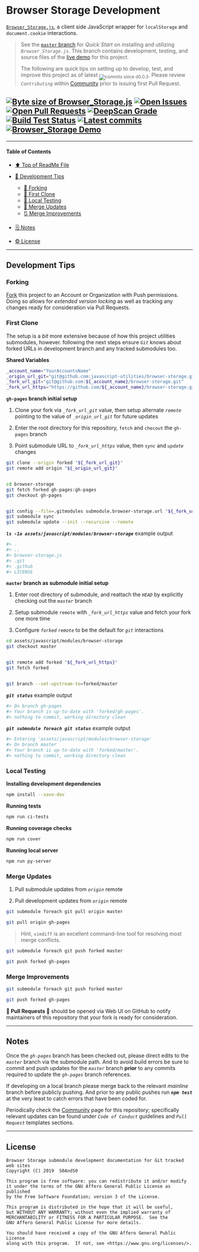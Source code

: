 # Browser Storage Development
[heading__title]:
  #browser-storage-development
  "&#x2B06; Top of this page"


[`Browser_Storage.js`][browser_storage__master__source_code], a client side JavaScript wrapper for `localStorage` and `document.cookie` interactions.


> See the [`master` branch][browser_storage__master] for _Quick Start_ on installing and utilizing _`Browser_Storage.js`_. This branch contains development, testing, and source files of the [live demo][demo__browser_storage] for this project.
>
> The following are quick tips on setting up to develop, test, and improve this project as of latest <sub>![commits since d0.0.3](https://img.shields.io/github/commits-since/javascript-utilities/browser-storage/d0.0.3/gh-pages.svg)</sub>. Please review _`Contributing`_ within [Community][browser_storage__community] prior to issuing first Pull Request.


## [![Byte size of Browser_Storage.js][badge__master__browser_storage__source_code]][browser_storage__master__source_code] [![Open Issues][badge__issues__browser_storage]][issues__browser_storage] [![Open Pull Requests][badge__pull_requests__browser_storage]][pull_requests__browser_storage] [![DeepScan Grade][badge__deepscan__browser_storage]][deepscan__browser_storage] [![Build Test Status][badge__travis_ci__browser_storage]][travis_ci__browser_storage] [![Latest commits][badge__commits__browser_storage__gh_pages]][commits__browser_storage__gh_pages] [![Browser_Storage Demo][badge__demo__browser_storage]][demo__browser_storage]


------


#### Table of Contents


- [&#x2B06; Top of ReadMe File][heading__title]

- [:bridge_at_night: Development Tips][heading__development_tips]

  - [:trident: Forking][heading__forking]
  - [:herb: First Clone][heading__first_clone]
  - [:100: Local Testing][heading__local_testing]
  - [:arrows_counterclockwise: Merge Updates][heading__merge_updates]
  - [:arrows_clockwise: Merge Improvements][heading__merge_improvements]

- [&#x1F5D2; Notes][heading__notes]

- [:copyright: License][heading__license]


------


## Development Tips
[heading__development_tips]:
  #development-tips
  "&#x1F309; Quick reference for those ready to improve this project"


### Forking
[heading__forking]:
  #forking
  "&#x1F531;"


[Fork][fork__browser_storage] this project to an Account or Organization with Push permissions. Doing so allows for _extended version locking_ as well as tracking any changes ready for consideration via Pull Requests.


### First Clone
[heading__first_clone]:
  #first-clone
  "&#x1F33F; Steps to ensure git knows about forked URLs in development branch and any tracked submodules"


The setup is a _bit_ more extensive because of how this project utilities submodules, however. following the next steps ensure _`Git`_ knows about forked URLs in development branch and any tracked submodules too.


**Shared Variables**


```Bash
_account_name="YourAccountsName"
_origin_url_git="git@github.com:javascript-utilities/browser-storage.git"
_fork_url_git="git@github.com:${_account_name}/browser-storage.git"
_fork_url_https="https://github.com/${_account_name}/browser-storage.git"
```


**`gh-pages` branch initial setup**


1. Clone your fork via _`_fork_url_git`_ value, then setup alternate _`remote`_ pointing to the value of _`_origin_url_git`_ for future updates

2. Enter the root directory for this repository, `fetch` and `checout` the `gh-pages` branch

3. Point submodule URL to _`_fork_url_https`_ value, then _`sync`_ and _`update`_ changes


```Bash
git clone --origin forked "${_fork_url_git}"
git remote add origin "${_origin_url_git}"


cd browser-storage
git fetch forked gh-pages:gh-pages
git checkout gh-pages


git config --file=.gitmodules submodule.browser-storage.url "${_fork_url_https}"
git submodule sync
git submodule update --init --recursive --remote
```


**_`ls -1a assets/javascript/modules/browser-storage`_** example output


```Bash
#> .
#> ..
#> browser-storage.js
#> .git
#> .github
#> LICENSE
```


**`master` branch as submodule initial setup**


1. Enter root directory of submodule, and reattach the _`HEAD`_ by explicitly checking out the _`master`_ branch

2. Setup submodule `remote` with _`_fork_url_https`_ value and fetch your fork one more time

3. Configure _`forked`_ _`remote`_ to be the default for _`git`_ interactions


```Bash
cd assets/javascript/modules/browser-storage
git checkout master


git remote add forked "${_fork_url_https}"
git fetch forked


git branch --set-upstream-to=forked/master
```


**_`git status`_** example output


```Bash
#> On branch gh-pages
#> Your branch is up-to-date with 'forked/gh-pages'.
#> nothing to commit, working directory clean
```


**_`git submodule foreach git status`_** example output


```Bash
#> Entering 'assets/javascript/modules/browser-storage'
#> On branch master
#> Your branch is up-to-date with 'forked/master'.
#> nothing to commit, working directory clean
```


### Local Testing
[heading__local_testing]:
  #local-testing
  "&#x1F4AF; After initial setup, run `npm test` prior to public commits"


**Installing development dependencies**


```Bash
npm install --save-dev
```


**Running tests**


```Bash
npm run ci-tests
```


**Running coverage checks**


```Bash
npm run cover
```


**Running local server**


```Bash
npm run py-server
```


### Merge Updates
[heading__merge_updates]:
  #merge-updates
  "&#x1F504; Update your fork with edits from this repository"


1. Pull submodule updates from _`origin`_ remote

2. Pull development updates from _`origin`_ remote


```Bash
git submodule foreach git pull origin master

git pull origin gh-pages
```


> Hint, `vimdiff` is an excellent command-line tool for resolving most merge conflicts.


```Bash
git submodule foreach git push forked master

git push forked gh-pages
```


### Merge Improvements
[heading__merge_improvements]:
  #merge-improvements
  "&#x1F503; Notify maintainers of this repository that your edits are ready for consideration"


```Bash
git submodule foreach git push forked master

git push forked gh-pages
```


**:tada: Pull Requests :tada:** should be opened via Web UI on GitHub to notify maintainers of this repository that your fork is ready for consideration.


___


## Notes
[heading__notes]:
  #notes
  "&#x1F5D2; Additional resources and things to keep in mind when developing"


Once the _`gh-pages`_ branch has been checked out, please direct edits to the _`master`_ branch via the submodule path. And to avoid build errors be sure to commit and push updates for the _`master`_ branch **prior** to any commits required to update the _`gh-pages`_ branch references.


If developing on a local branch please merge back to the relevant _mainline_ branch before publicly pushing. And prior to any public pushes run **_`npm test`_** at the very least to catch errors that have been coded for.


Periodically check the [Community][browser_storage__community] page for this repository; specifically relevant updates can be found under _`Code of Conduct`_ guidelines and _`Pull Request`_ templates sections.


___


## License
[heading__license]:
  #license
  "&#x00A9; Legal bits of Open Source software"


```
Browser Storage submodule development documentation for Git tracked web sites
Copyright (C) 2019  S0AndS0

This program is free software: you can redistribute it and/or modify
it under the terms of the GNU Affero General Public License as published
by the Free Software Foundation; version 3 of the License.

This program is distributed in the hope that it will be useful,
but WITHOUT ANY WARRANTY; without even the implied warranty of
MERCHANTABILITY or FITNESS FOR A PARTICULAR PURPOSE.  See the
GNU Affero General Public License for more details.

You should have received a copy of the GNU Affero General Public License
along with this program.  If not, see <https://www.gnu.org/licenses/>.
```



[browser_storage__master]:
  https://github.com/javascript-utilities/browser-storage/
  ""


[fork__browser_storage]:
  https://github.com/javascript-utilities/browser-storage/fork
  ""


[badge__deepscan__browser_storage]:
  https://deepscan.io/api/teams/4392/projects/6156/branches/49668/badge/grade.svg

[deepscan__browser_storage]:
  https://deepscan.io/dashboard#view=project&tid=4392&pid=6156&bid=49668
  "&#x1F916; All hail our robot overloads!"


[badge__travis_ci__browser_storage]:
  https://img.shields.io/travis/javascript-utilities/browser-storage/gh-pages.svg

[travis_ci__browser_storage]:
  https://travis-ci.com/javascript-utilities/browser-storage
  "&#x1F6E0; Automated tests with Jest and build logs"



[organization__master__readme__submodules]:
  https://github.com/javascript-utilities/.github/blob/master/README.md#submodules
  "&#9851; The hows, whys, and what fores submodules from Git are used"


[badge__commits__browser_storage__gh_pages]:
  https://img.shields.io/github/last-commit/javascript-utilities/browser-storage/gh-pages.svg

[commits__browser_storage__gh_pages]:
  https://github.com/javascript-utilities/browser-storage/commits/gh-pages
  "&#x1F4DD; History of changes on this branch"


[browser_storage__community]:
  https://github.com/javascript-utilities/browser-storage/community
  "&#x1F331; Dedicated to functioning code"



[badge__demo__browser_storage]:
  https://img.shields.io/website/https/javascript-utilities.github.io/browser-storage/index.html.svg?down_color=darkorange&down_message=Offline&label=Demo&logo=Demo%20Site&up_color=success&up_message=Online

[demo__browser_storage]:
  https://javascript-utilities.github.io/browser-storage/index.html
  "&#x1F52C; Open a console to interact with `storage` instance; no clone required for tests!"


[badge__issues__browser_storage]:
  https://img.shields.io/github/issues/javascript-utilities/browser-storage.svg

[issues__browser_storage]:
  https://github.com/javascript-utilities/browser-storage/issues
  "&#x2622; Search for and _bump_ existing issues or open new issues for project maintainer to address."


[badge__pull_requests__browser_storage]:
  https://img.shields.io/github/issues-pr/javascript-utilities/browser-storage.svg

[pull_requests__browser_storage]:
  https://github.com/javascript-utilities/browser-storage/pulls
  "&#x1F3D7; Pull Request friendly, though please check the Community guidelines"



[badge__master__browser_storage__source_code]:
  https://img.shields.io/github/size/javascript-utilities/browser-storage/browser-storage.js.svg?label=Browser_Storage.js

[browser_storage__master__source_code]:
  https://github.com/javascript-utilities/browser-storage/blob/master/browser-storage.js
  "&#x2328; Project source, one JavaScript file with ~142 lines of actionable code!"

